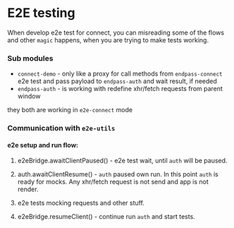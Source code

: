 # E2E testing
When develop e2e test for connect, you can misreading some of the flows and other `magic` happens, when you are trying to make tests working.

### Sub modules
- `connect-demo` - only like a proxy for call methods from `endpass-connect` e2e test and pass payload to `endpass-auth` and wait result, if needed
- `endpass-auth` - is working with redefine xhr/fetch requests from parent window 

they both are working in `e2e-connect` mode

### Communication with `e2e-utils`

#### e2e setup and run flow:

1. e2eBridge.awaitClientPaused() - e2e test wait, until `auth` will be paused.

2. auth.awaitClientResume() - `auth` paused own run. In this point `auth` is ready for mocks. Any xhr/fetch request is not send and app is not render.

3. e2e tests mocking requests and other stuff.

4. e2eBridge.resumeClient() - continue run `auth` and start tests.
